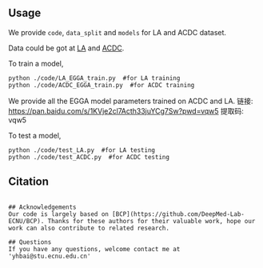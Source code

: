 
## Usage
We provide `code`, `data_split` and `models` for LA and ACDC dataset.

Data could be got at [LA](https://github.com/yulequan/UA-MT/tree/master/data) and [ACDC](https://github.com/HiLab-git/SSL4MIS/tree/master/data/ACDC).

To train a model,
```
python ./code/LA_EGGA_train.py  #for LA training
python ./code/ACDC_EGGA_train.py  #for ACDC training
``` 

We provide all the EGGA model parameters trained on ACDC and LA. 链接: https://pan.baidu.com/s/1KVje2cl7Acth33juYCg7Sw?pwd=vqw5 提取码: vqw5


To test a model,
```
python ./code/test_LA.py  #for LA testing
python ./code/test_ACDC.py  #for ACDC testing
```

## Citation


```

## Acknowledgements
Our code is largely based on [BCP](https://github.com/DeepMed-Lab-ECNU/BCP). Thanks for these authors for their valuable work, hope our work can also contribute to related research.

## Questions
If you have any questions, welcome contact me at 'yhbai@stu.ecnu.edu.cn'



